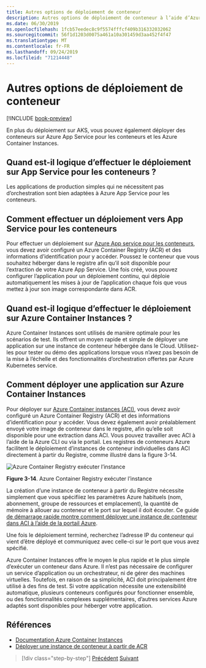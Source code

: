 ```yaml
---
title: Autres options de déploiement de conteneur
description: Autres options de déploiement de conteneur à l’aide d’Azure
ms.date: 06/30/2019
ms.openlocfilehash: 1fcb57eedec8c9f5574fffcf409b316332032062
ms.sourcegitcommit: 56f1d1203d0075a461a10a301459d3aa452f4f47
ms.translationtype: MT
ms.contentlocale: fr-FR
ms.lasthandoff: 09/24/2019
ms.locfileid: "71214448"
---
```

# <a name="other-container-deployment-options"></a>Autres options de déploiement de conteneur

[!INCLUDE [book-preview](../../../includes/book-preview.md)]

En plus du déploiement sur AKS, vous pouvez également déployer des conteneurs sur Azure App Service pour les conteneurs et les Azure Container Instances.

## <a name="when-does-it-make-sense-to-deploy-to-app-service-for-containers"></a>Quand est-il logique d’effectuer le déploiement sur App Service pour les conteneurs ?

Les applications de production simples qui ne nécessitent pas d’orchestration sont bien adaptées à Azure App Service pour les conteneurs.

## <a name="how-to-deploy-to-app-service-for-containers"></a>Comment effectuer un déploiement vers App Service pour les conteneurs

Pour effectuer un déploiement sur [Azure App service pour les conteneurs](https://azure.microsoft.com/services/app-service/containers/), vous devez avoir configuré un Azure Container Registry (ACR) et des informations d’identification pour y accéder. Poussez le conteneur que vous souhaitez héberger dans le registre afin qu’il soit disponible pour l’extraction de votre Azure App Service. Une fois créé, vous pouvez configurer l’application pour un déploiement continu, qui déploie automatiquement les mises à jour de l’application chaque fois que vous mettez à jour son image correspondante dans ACR.

## <a name="when-does-it-make-sense-to-deploy-to-azure-container-instances"></a>Quand est-il logique d’effectuer le déploiement sur Azure Container Instances ?

Azure Container Instances sont utilisés de manière optimale pour les scénarios de test. Ils offrent un moyen rapide et simple de déployer une application sur une instance de conteneur hébergée dans le Cloud. Utilisez-les pour tester ou démo des applications lorsque vous n’avez pas besoin de la mise à l’échelle et des fonctionnalités d’orchestration offertes par Azure Kubernetes service.

## <a name="how-to-deploy-an-app-to-azure-container-instances"></a>Comment déployer une application sur Azure Container Instances

Pour déployer sur [Azure Container instances (ACI)](https://docs.microsoft.com/azure/container-instances/), vous devez avoir configuré un Azure Container Registry (ACR) et des informations d’identification pour y accéder. Vous devez également avoir préalablement envoyé votre image de conteneur dans le registre, afin qu’elle soit disponible pour une extraction dans ACI. Vous pouvez travailler avec ACI à l’aide de la Azure CLI ou via le portail. Les registres de conteneurs Azure facilitent le déploiement d’instances de conteneur individuelles dans ACI directement à partir du Registre, comme illustré dans la figure 3-14.

![Azure Container Registry exécuter l’instance](./media/acr-runinstance-contextmenu.png)

**Figure 3-14**. Azure Container Registry exécuter l’instance

La création d’une instance de conteneur à partir du Registre nécessite simplement que vous spécifiiez les paramètres Azure habituels (nom, abonnement, groupe de ressources et emplacement), la quantité de mémoire à allouer au conteneur et le port sur lequel il doit écouter. Ce guide [de démarrage rapide montre comment déployer une instance de conteneur dans ACI à l’aide de la portail Azure](https://docs.microsoft.com/azure/container-instances/container-instances-quickstart-portal).

Une fois le déploiement terminé, recherchez l’adresse IP du conteneur qui vient d’être déployé et communiquez avec celle-ci sur le port que vous avez spécifié.

Azure Container Instances offre le moyen le plus rapide et le plus simple d’exécuter un conteneur dans Azure. Il n’est pas nécessaire de configurer un service d’application ou un orchestrateur, ni de gérer des machines virtuelles. Toutefois, en raison de sa simplicité, ACI doit principalement être utilisé à des fins de test. Si votre application nécessite une extensibilité automatique, plusieurs conteneurs configurés pour fonctionner ensemble, ou des fonctionnalités complexes supplémentaires, d’autres services Azure adaptés sont disponibles pour héberger votre application.

## <a name="references"></a>Références

- [Documentation Azure Container Instances](https://docs.microsoft.com/azure/container-instances/)
- [Déployer une instance de conteneur à partir de ACR](https://docs.microsoft.com/azure/container-instances/container-instances-using-azure-container-registry#deploy-with-azure-portal)

>[!div class="step-by-step"]
>[Précédent](scale-containers-serverless.md)
>[Suivant](communication-patterns.md)
